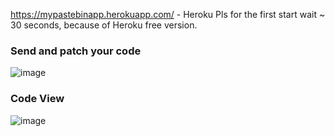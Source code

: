 https://mypastebinapp.herokuapp.com/ - Heroku
Pls for the first start wait ~ 30 seconds, because of Heroku free version.

### Send and patch your code
![image](https://user-images.githubusercontent.com/57333967/120924830-064b1780-c6ef-11eb-95c1-da8e1b7aff96.png)


### Code View
![image](https://user-images.githubusercontent.com/57333967/120924767-b1a79c80-c6ee-11eb-8394-e1fdb19bd573.png)
